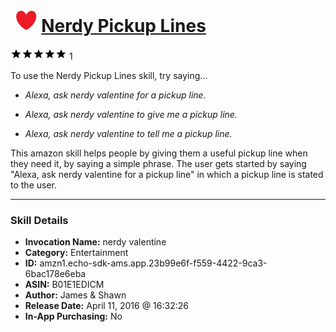# &nbsp;<img src="skill_icon" alt="Nerdy Pickup Lines icon" width="36"> [Nerdy Pickup Lines](http://alexa.amazon.com/#skills/amzn1.echo-sdk-ams.app.23b99e6f-f559-4422-9ca3-6bac178e6eba)
![5 stars](../../images/ic_star_black_18dp_1x.png)![5 stars](../../images/ic_star_black_18dp_1x.png)![5 stars](../../images/ic_star_black_18dp_1x.png)![5 stars](../../images/ic_star_black_18dp_1x.png)![5 stars](../../images/ic_star_black_18dp_1x.png) 1

To use the Nerdy Pickup Lines skill, try saying...

* *Alexa, ask nerdy valentine for a pickup line.*

* *Alexa, ask nerdy valentine to give me a pickup line.*

* *Alexa, ask nerdy valentine to tell me a pickup line.*

This amazon skill helps people by giving them a useful pickup line when they need it, by saying a simple phrase. The user gets started by saying "Alexa, ask nerdy valentine for a pickup line" in which a pickup line is stated to the user.

***

### Skill Details

* **Invocation Name:** nerdy valentine
* **Category:** Entertainment
* **ID:** amzn1.echo-sdk-ams.app.23b99e6f-f559-4422-9ca3-6bac178e6eba
* **ASIN:** B01E1EDICM
* **Author:** James & Shawn
* **Release Date:** April 11, 2016 @ 16:32:26
* **In-App Purchasing:** No
